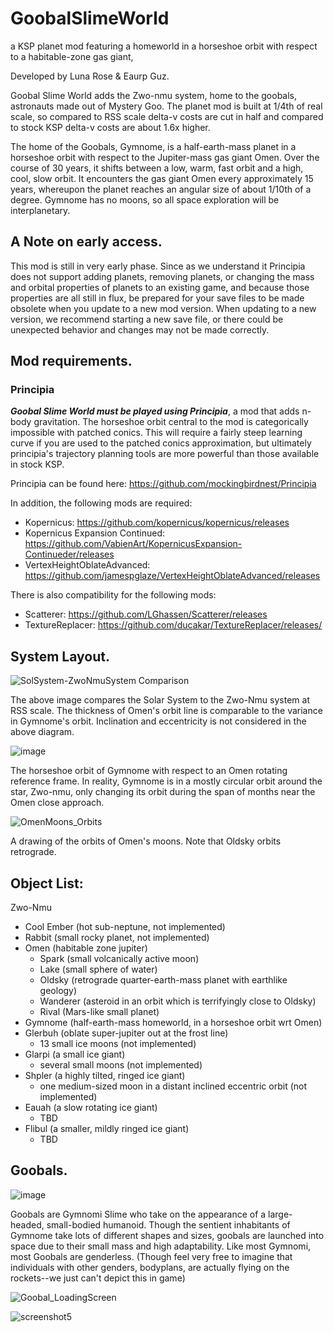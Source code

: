 # GoobalSlimeWorld
a KSP planet mod featuring a homeworld in a horseshoe orbit with respect to a habitable-zone gas giant, 

Developed by Luna Rose & Eaurp Guz.

Goobal Slime World adds the Zwo-nmu system, home to the goobals, astronauts made out of Mystery Goo. The planet mod is built at 1/4th of real scale, so compared to RSS scale delta-v costs are cut in half and compared to stock KSP delta-v costs are about 1.6x higher.

The home of the Goobals, Gymnome, is a half-earth-mass planet in a horseshoe orbit with respect to the Jupiter-mass gas giant Omen. Over the course of 30 years, it shifts between a low, warm, fast orbit and a high, cool, slow orbit. It encounters the gas giant Omen every approximately 15 years, whereupon the planet reaches an angular size of about 1/10th of a degree. Gymnome has no moons, so all space exploration will be interplanetary.

## A Note on early access.

This mod is still in very early phase. Since as we understand it Principia does not support adding planets, removing planets, or changing the mass and orbital properties of planets to an existing game, and because those properties are all still in flux, be prepared for your save files to be made obsolete when you update to a new mod version. When updating to a new version, we recommend starting a new save file, or there could be unexpected behavior and changes may not be made correctly.

## Mod requirements.

### Principia
***Goobal Slime World must be played using Principia***, a mod that adds n-body gravitation. The horseshoe orbit central to the mod is categorically impossible with patched conics. This will require a fairly steep learning curve if you are used to the patched conics approximation, but ultimately principia's trajectory planning tools are more powerful than those available in stock KSP.

Principia can be found here: https://github.com/mockingbirdnest/Principia

In addition, the following mods are required:
* Kopernicus: https://github.com/kopernicus/kopernicus/releases
* Kopernicus Expansion Continued: https://github.com/VabienArt/KopernicusExpansion-Continueder/releases
* VertexHeightOblateAdvanced: https://github.com/jamespglaze/VertexHeightOblateAdvanced/releases

There is also compatibility for the following mods:
* Scatterer: https://github.com/LGhassen/Scatterer/releases
* TextureReplacer: https://github.com/ducakar/TextureReplacer/releases/


## System Layout.
![SolSystem-ZwoNmuSystem Comparison](https://github.com/user-attachments/assets/b9af3fda-3802-46bd-893d-260346882201)

The above image compares the Solar System to the Zwo-Nmu system at RSS scale. The thickness of Omen's orbit line is comparable to the variance in Gymnome's orbit. Inclination and eccentricity is not considered in the above diagram.

![image](https://github.com/user-attachments/assets/15058139-6656-4b02-9943-2fd81932fbae)

The horseshoe orbit of Gymnome with respect to an Omen rotating reference frame. In reality, Gymnome is in a mostly circular orbit around the star, Zwo-nmu, only changing its orbit during the span of months near the Omen close approach.

![OmenMoons_Orbits](https://github.com/user-attachments/assets/997e595c-4af6-46a7-8967-4077cab519a2)

A drawing of the orbits of Omen's moons. Note that Oldsky orbits retrograde.


## Object List:
Zwo-Nmu
* Cool Ember (hot sub-neptune, not implemented)
* Rabbit (small rocky planet, not implemented)
* Omen (habitable zone jupiter)
    * Spark (small volcanically active moon)
    * Lake (small sphere of water)
    * Oldsky (retrograde quarter-earth-mass planet with earthlike geology)
    * Wanderer (asteroid in an orbit which is terrifyingly close to Oldsky)
    * Rival (Mars-like small planet)
* Gymnome (half-earth-mass homeworld, in a horseshoe orbit wrt Omen)
* Glerbuh (oblate super-jupiter out at the frost line)
     * 13 small ice moons (not implemented)
* Glarpi (a small ice giant)
     * several small moons (not implemented)
* Shpler (a highly tilted, ringed ice giant)
     * one medium-sized moon in a distant inclined eccentric orbit (not implemented)
* Eauah (a slow rotating ice giant)
     * TBD  
* Flibul (a smaller, mildly ringed ice giant)
    * TBD

## Goobals.

![image](https://github.com/user-attachments/assets/1a634c0c-1daf-4ef9-b2b3-97d8b0767709)


Goobals are Gymnomi Slime who take on the appearance of a large-headed, small-bodied humanoid. Though the sentient inhabitants of Gymnome take lots of different shapes and sizes, goobals are launched into space due to their small mass and high adaptability. Like most Gymnomi, most Goobals are genderless. (Though feel very free to imagine that individuals with other genders, bodyplans, are actually flying on the rockets--we just can't depict this in game)

![Goobal_LoadingScreen](https://github.com/user-attachments/assets/0dedfb70-e2bd-4ff3-afe1-8839c5865826)

![screenshot5](https://github.com/user-attachments/assets/673a0453-ec29-4e0c-be96-fbc9ab3f599b)
